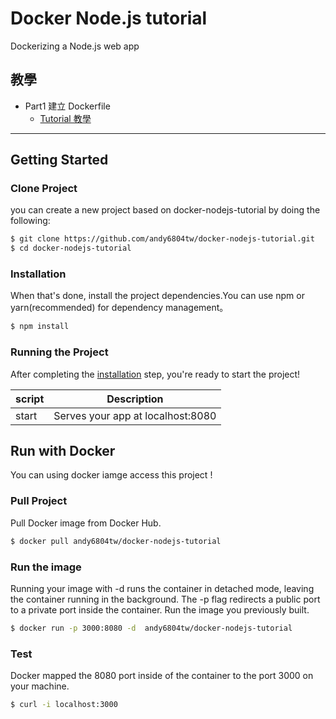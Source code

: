 # Docker Node.js tutorial
Dockerizing a Node.js web app

## 教學
- Part1 建立 Dockerfile
  - [Tutorial 教學](/tutorial/Part1.md)
  
------
## Getting Started
### Clone Project
 you can create a new project based on docker-nodejs-tutorial by doing the following:

```bash
$ git clone https://github.com/andy6804tw/docker-nodejs-tutorial.git
$ cd docker-nodejs-tutorial
```

### Installation
When that's done, install the project dependencies.You can use npm or yarn(recommended) for dependency management。

```bash
$ npm install
```

### Running the Project

After completing the [installation](#installation) step, you're ready to start the project!

| script | Description |
| ------| ------ |
| start | Serves your app at localhost:8080 |


## Run with Docker
You can using docker iamge access this project !

### Pull Project
Pull Docker image from Docker Hub.

```bash
$ docker pull andy6804tw/docker-nodejs-tutorial
```

### Run the image
Running your image with -d runs the container in detached mode, leaving the container running in the background. The -p flag redirects a public port to a private port inside the container. Run the image you previously built.

```bash
$ docker run -p 3000:8080 -d  andy6804tw/docker-nodejs-tutorial
```

### Test
Docker mapped the 8080 port inside of the container to the port 3000 on your machine.

```bash
$ curl -i localhost:3000
```
